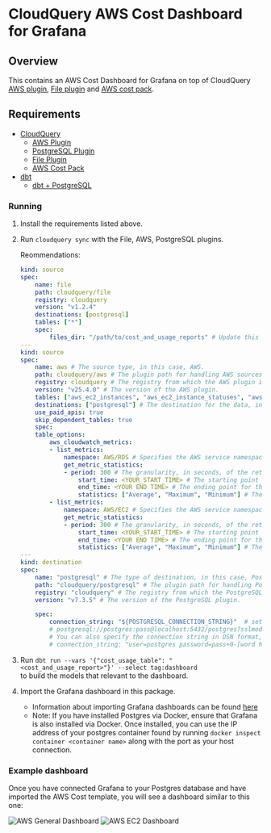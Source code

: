 # CloudQuery AWS Cost Dashboard for Grafana

## Overview

This contains an AWS Cost Dashboard for Grafana on top of CloudQuery [AWS plugin](https://hub.cloudquery.io/plugins/source/cloudquery/aws), [File plugin](https://hub.cloudquery.io/plugins/source/cloudquery/file) and [AWS cost pack](https://hub.cloudquery.io/addons/transformation/cloudquery/cost/).

## Requirements

- [CloudQuery](https://www.cloudquery.io/docs/quickstart)
  - [AWS Plugin](https://hub.cloudquery.io/plugins/source/cloudquery/aws)
  - [PostgreSQL Plugin](https://hub.cloudquery.io/plugins/destination/cloudquery/postgresql)
  - [File Plugin](https://hub.cloudquery.io/plugins/source/cloudquery/file)
  - [AWS Cost Pack](https://hub.cloudquery.io/addons/transformation/cloudquery/cost/)
- [dbt](https://docs.getdbt.com/docs/core/pip-install)
  - [dbt + PostgreSQL](https://docs.getdbt.com/docs/core/connect-data-platform/postgres-setup)

### Running

1. Install the requirements listed above.
2. Run `cloudquery sync` with the File, AWS, PostgreSQL plugins.

    Reommendations:
    ```yml
    kind: source
    spec:
        name: file
        path: cloudquery/file
        registry: cloudquery
        version: "v1.2.4"
        destinations: [postgresql]
        tables: ["*"]
        spec:
            files_dir: "/path/to/cost_and_usage_reports" # Update this value to the local directory with your AWS Cost and Usage Reports
    ---
    kind: source
    spec:
        name: aws # The source type, in this case, AWS.
        path: cloudquery/aws # The plugin path for handling AWS sources.
        registry: cloudquery # The registry from which the AWS plugin is sourced.
        version: "v25.4.0" # The version of the AWS plugin.
        tables: ["aws_ec2_instances", "aws_ec2_instance_statuses", "aws_computeoptimizer_ec2_instance_recommendations", "aws_support_trusted_advisor_checks", "aws_cloudwatch_metrics", "aws_cloudwatch_metric_statistics", "aws_support_trusted_advisor_checks", "aws_support_trusted_advisor_check_results"]
        destinations: ["postgresql"] # The destination for the data, in this case, PostgreSQL.
        use_paid_apis: true
        skip_dependent_tables: true
        spec:
        table_options:
            aws_cloudwatch_metrics:
            - list_metrics:
                namespace: AWS/RDS # Specifies the AWS service namespace for RDS metrics.
                get_metric_statistics:
                - period: 300 # The granularity, in seconds, of the returned data points.
                    start_time: <YOUR_START_TIME> # The starting point for the data collection. example: 2024-01-01T00:00:01Z
                    end_time: <YOUR END TIME> # The ending point for the data collection. example: 2024-01-30T23:59:59Z
                    statistics: ["Average", "Maximum", "Minimum"] # The statistical values to retrieve.
            - list_metrics:
                namespace: AWS/EC2 # Specifies the AWS service namespace for EC2 metrics.
                get_metric_statistics:
                - period: 300 # The granularity, in seconds, of the returned data points.
                    start_time: <YOUR_START_TIME> # The starting point for the data collection. example: 2024-01-01T00:00:01Z
                    end_time: <YOUR END TIME> # The ending point for the data collection. example: 2024-01-30T23:59:59Z
                    statistics: ["Average", "Maximum", "Minimum"] # The statistical values to retrieve.
    ---
    kind: destination
    spec:
        name: "postgresql" # The type of destination, in this case, PostgreSQL.
        path: "cloudquery/postgresql" # The plugin path for handling PostgreSQL as a destination.
        registry: "cloudquery" # The registry from which the PostgreSQL plugin is sourced.
        version: "v7.3.5" # The version of the PostgreSQL plugin.

        spec:
            connection_string: "${POSTGRESQL_CONNECTION_STRING}"  # set the environment variable in a format like 
            # postgresql://postgres:pass@localhost:5432/postgres?sslmode=disable
            # You can also specify the connection string in DSN format, which allows for special characters in the password:
            # connection_string: "user=postgres password=pass+0-[word host=localhost port=5432 dbname=postgres"
    ```

3. Run `dbt run --vars '{"cost_usage_table": "<cost_and_usage_report>"}' --select tag:dashboard` <br>to build the models that relevant to the dashboard. 
4. Import the Grafana dashboard in this package.
    - Information about importing Grafana dashboards can be found [here](https://grafana.com/docs/grafana/latest/dashboards/build-dashboards/import-dashboards/)
    - Note: If you have installed Postgres via Docker, ensure that Grafana is also installed via Docker. Once installed, you can use the IP address of your postgres container found by running `docker inspect container <container name>` along with the port as your host connection.

### Example dashboard

Once you have connected Grafana to your Postgres database and have imported the AWS Cost template, you will see a dashboard similar to this one:

![AWS General Dashboard](/images/general.png)
![AWS EC2 Dashboard](/images/ec2.png)